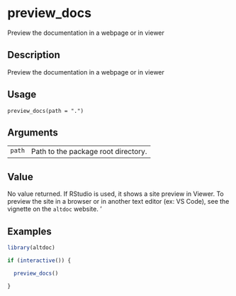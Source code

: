 
# preview_docs

Preview the documentation in a webpage or in viewer

## Description

Preview the documentation in a webpage or in viewer

## Usage

<pre><code class='language-R'>preview_docs(path = ".")
</code></pre>

## Arguments

<table>
<tr>
<td style="white-space: nowrap; font-family: monospace; vertical-align: top">
<code id="preview_docs_:_path">path</code>
</td>
<td>
Path to the package root directory.
</td>
</tr>
</table>

## Value

No value returned. If RStudio is used, it shows a site preview in
Viewer. To preview the site in a browser or in another text editor (ex:
VS Code), see the vignette on the <code>altdoc</code> website. ’

## Examples

``` r
library(altdoc)

if (interactive()) {

  preview_docs()

}
```
